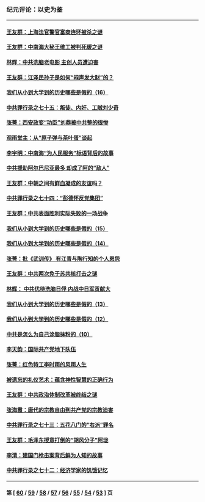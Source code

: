 ### 纪元评论：以史为鉴
---
#### [王友群：上海法官警官富商连环被杀之谜](../../pages/nsc1028/n13712763.md) 
#### [王友群：中南海大秘王维工被判死缓之谜](../../pages/nsc1028/n13705201.md) 
#### [林辉：中共洗脑老电影 主创人员遭迫害](../../pages/nsc1028/n13699437.md) 
#### [王友群：江泽民孙子是如何“闷声发大财”的？](../../pages/nsc1028/n13693213.md) 
#### [我们从小到大学到的历史哪些是假的（16）](../../pages/nsc1028/n13692503.md) 
#### [中共罪行录之七十五：叛徒、内奸、工贼刘少奇](../../pages/nsc1028/n13688599.md) 
#### [张菁：西安政变“功臣”刘鼎被中共整的很惨](../../pages/nsc1028/n13679371.md) 
#### [观雨堂主：从“原子弹与茶叶蛋”谈起](../../pages/nsc1028/n13677405.md) 
#### [李宇明：中南海“为人民服务”标语背后的故事](../../pages/nsc1028/n13677266.md) 
#### [中共援助阿尔巴尼亚最多 却成了阿的“敌人”](../../pages/nsc1028/n13675049.md) 
#### [王友群：中朝之间有鲜血凝成的友谊吗？](../../pages/nsc1028/n13660401.md) 
#### [中共罪行录之七十四：“彭德怀反党集团”](../../pages/nsc1028/n13655741.md) 
#### [王友群：中共表面胜利实际失败的一场战争](../../pages/nsc1028/n13643934.md) 
#### [我们从小到大学到的历史哪些是假的（15）](../../pages/nsc1028/n13632791.md) 
#### [我们从小到大学到的历史哪些是假的（14）](../../pages/nsc1028/n13630207.md) 
#### [张菁：批《武训传》 有江青与陶行知的个人恩怨](../../pages/nsc1028/n13629055.md) 
#### [王友群：中共两次免于苏共核打击之谜](../../pages/nsc1028/n13624529.md) 
#### [林辉： 中共优待洗脑日俘 内战中日军贡献大](../../pages/nsc1028/n13624644.md) 
#### [我们从小到大学到的历史哪些是假的（13）](../../pages/nsc1028/n13623863.md) 
#### [我们从小到大学到的历史哪些是假的（12）](../../pages/nsc1028/n13619491.md) 
#### [中共是怎么为自己涂脂抹粉的（10）](../../pages/nsc1028/n13615970.md) 
#### [李天韵：国际共产党地下队伍](../../pages/nsc1028/n13611808.md) 
#### [张菁：红色特工李时雨的风雨人生](../../pages/nsc1028/n13609187.md) 
#### [被遗忘的礼仪艺术：蕴含神性智慧的正确行为](../../pages/nsc1028/n13607119.md) 
#### [王友群：中共政治体制改革被终结之谜](../../pages/nsc1028/n13606004.md) 
#### [张海霞：唐代的宗教自由到共产党的宗教迫害](../../pages/nsc1028/n13604693.md) 
#### [中共罪行录之七十三：五花八门的“右派”罪名](../../pages/nsc1028/n13598550.md) 
#### [王友群：毛泽东授意打倒的“胡风分子”阿垅](../../pages/nsc1028/n13592541.md) 
#### [李清：建国门枪击案背后鲜为人知的故事](../../pages/nsc1028/n13589079.md) 
#### [中共罪行录之七十二：经济学家的饥饿记忆](../../pages/nsc1028/n13586930.md) 

---
#### 第 [ [60](./60.md) / [59](./59.md) / [58](./58.md) / [57](./57.md) / [56](./56.md) / [55](./55.md) / [54](./54.md) / [53](./53.md) ] 页
